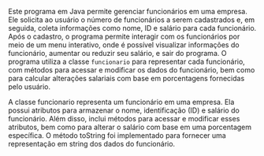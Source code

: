Este programa em Java permite gerenciar funcionários em uma empresa. Ele solicita ao usuário o número de funcionários a serem cadastrados e, em seguida, coleta informações como nome, ID e salário para cada funcionário. Após o cadastro, o programa permite interagir com os funcionários por meio de um menu interativo, onde é possível visualizar informações do funcionário, aumentar ou reduzir seu salário, e sair do programa. O programa utiliza a classe `funcionario` para representar cada funcionário, com métodos para acessar e modificar os dados do funcionário, bem como para calcular alterações salariais com base em porcentagens fornecidas pelo usuário.

A classe funcionario representa um funcionário em uma empresa. Ela possui atributos para armazenar o nome, identificação (ID) e salário do funcionário. Além disso, inclui métodos para acessar e modificar esses atributos, bem como para alterar o salário com base em uma porcentagem específica. O método toString foi implementado para fornecer uma representação em string dos dados do funcionário.
